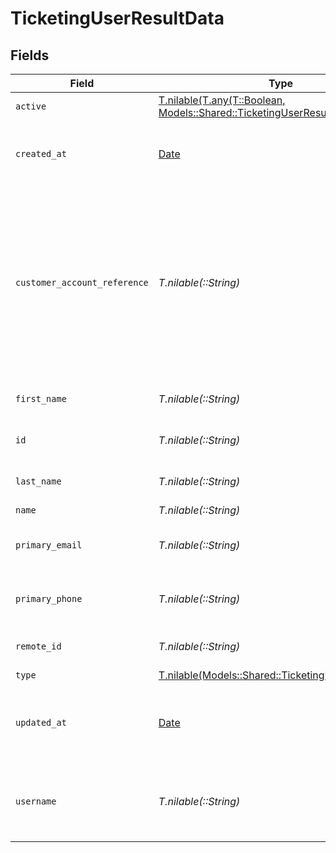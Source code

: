 # TicketingUserResultData


## Fields

| Field                                                                                                                                             | Type                                                                                                                                              | Required                                                                                                                                          | Description                                                                                                                                       | Example                                                                                                                                           |
| ------------------------------------------------------------------------------------------------------------------------------------------------- | ------------------------------------------------------------------------------------------------------------------------------------------------- | ------------------------------------------------------------------------------------------------------------------------------------------------- | ------------------------------------------------------------------------------------------------------------------------------------------------- | ------------------------------------------------------------------------------------------------------------------------------------------------- |
| `active`                                                                                                                                          | [T.nilable(T.any(T::Boolean, Models::Shared::TicketingUserResult2))](../../models/shared/ticketinguserresultactive.md)                            | :heavy_minus_sign:                                                                                                                                | If the user is active                                                                                                                             | true                                                                                                                                              |
| `created_at`                                                                                                                                      | [Date](https://ruby-doc.org/stdlib-2.6.1/libdoc/date/rdoc/Date.html)                                                                              | :heavy_minus_sign:                                                                                                                                | The timestamp when the record was created                                                                                                         | 2021-01-01T01:01:01.000Z                                                                                                                          |
| `customer_account_reference`                                                                                                                      | *T.nilable(::String)*                                                                                                                             | :heavy_minus_sign:                                                                                                                                | The unique account reference assigned as an external user (e.g. the customer account identifier registered on the customer-facing site or portal) | JohnDoe123                                                                                                                                        |
| `first_name`                                                                                                                                      | *T.nilable(::String)*                                                                                                                             | :heavy_minus_sign:                                                                                                                                | The first name of the user                                                                                                                        | John                                                                                                                                              |
| `id`                                                                                                                                              | *T.nilable(::String)*                                                                                                                             | :heavy_minus_sign:                                                                                                                                | Unique identifier                                                                                                                                 | 8187e5da-dc77-475e-9949-af0f1fa4e4e3                                                                                                              |
| `last_name`                                                                                                                                       | *T.nilable(::String)*                                                                                                                             | :heavy_minus_sign:                                                                                                                                | The last name of the user                                                                                                                         | Doe                                                                                                                                               |
| `name`                                                                                                                                            | *T.nilable(::String)*                                                                                                                             | :heavy_minus_sign:                                                                                                                                | John Doe                                                                                                                                          | John Doe                                                                                                                                          |
| `primary_email`                                                                                                                                   | *T.nilable(::String)*                                                                                                                             | :heavy_minus_sign:                                                                                                                                | The user's primary email address                                                                                                                  | john.doe@example.com                                                                                                                              |
| `primary_phone`                                                                                                                                   | *T.nilable(::String)*                                                                                                                             | :heavy_minus_sign:                                                                                                                                | The user's primary phone number                                                                                                                   | 555-5555-5555                                                                                                                                     |
| `remote_id`                                                                                                                                       | *T.nilable(::String)*                                                                                                                             | :heavy_minus_sign:                                                                                                                                | Provider's unique identifier                                                                                                                      | 8187e5da-dc77-475e-9949-af0f1fa4e4e3                                                                                                              |
| `type`                                                                                                                                            | [T.nilable(Models::Shared::TicketingUserResultType)](../../models/shared/ticketinguserresulttype.md)                                              | :heavy_minus_sign:                                                                                                                                | N/A                                                                                                                                               |                                                                                                                                                   |
| `updated_at`                                                                                                                                      | [Date](https://ruby-doc.org/stdlib-2.6.1/libdoc/date/rdoc/Date.html)                                                                              | :heavy_minus_sign:                                                                                                                                | The timestamp when the record was last updated                                                                                                    | 2021-01-01T01:01:01.000Z                                                                                                                          |
| `username`                                                                                                                                        | *T.nilable(::String)*                                                                                                                             | :heavy_minus_sign:                                                                                                                                | The username of the user in the provider system                                                                                                   | johndoe                                                                                                                                           |